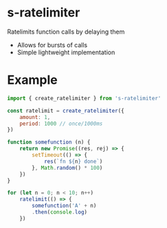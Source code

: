 # s-ratelimiter
Ratelimits function calls by delaying them
* Allows for bursts of calls
* Simple lightweight implementation

# Example
```javascript
import { create_ratelimiter } from 's-ratelimiter'

const ratelimit = create_ratelimiter({
    amount: 1,
    period: 1000 // once/1000ms
})

function somefunction (n) {
    return new Promise((res, rej) => {
        setTimeout(() => {
            res(`fn ${n} done`)
        }, Math.random() * 100)
    })
}

for (let n = 0; n < 10; n++)
    ratelimit(() => {
        somefunction('A' + n)
        .then(console.log)
    })

```